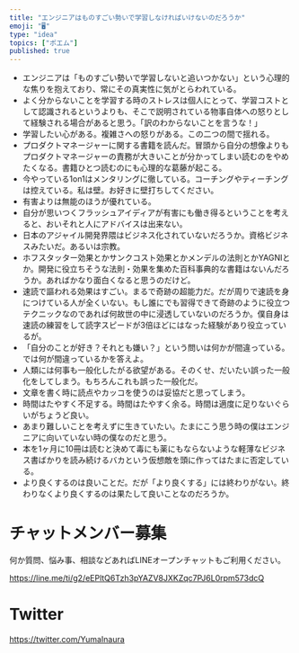 ```yaml
---
title: "エンジニアはものすごい勢いで学習しなければいけないのだろうか"
emoji: "🖥"
type: "idea"
topics: ["ポエム"]
published: true
---
```



- エンジニアは「ものすごい勢いで学習しないと追いつかない」という心理的な焦りを抱えており、常にその真実性に気がとらわれている。
- よく分からないことを学習する時のストレスは個人にとって、学習コストとして認識されるというよりも、そこで説明されている物事自体への怒りとして経験される場合があると思う。「訳のわからないことを言うな！」
- 学習したい心がある。複雑さへの怒りがある。この二つの間で揺れる。
- プロダクトマネージャーに関する書籍を読んだ。冒頭から自分の想像よりもプロダクトマネージャーの責務が大きいことが分かってしまい読むのをやめたくなる。書籍ひとつ読むのにも心理的な葛藤が起こる。
- 今やっている1on1はメンタリングに徹している。コーチングやティーチングは控えている。私は壁。お好きに壁打ちしてください。
- 有害よりは無能のほうが優れている。
- 自分が思いつくフラッシュアイディアが有害にも働き得るということを考えると、おいそれと人にアドバイスは出来ない。
- 日本のアジャイル開発界隈はビジネス化されていないだろうか。資格ビジネスみたいだ。あるいは宗教。
- ホフスタッター効果とかサンクコスト効果とかメンデルの法則とかYAGNIとか。開発に役立ちそうな法則・効果を集めた百科事典的な書籍はないんだろうか。あればかなり面白くなると思うのだけど。
- 速読で謳われる効果はすごい。まるで奇跡の超能力だ。だが周りで速読を身につけている人が全くいない。もし誰にでも習得できて奇跡のように役立つテクニックなのであれば何故世の中に浸透していないのだろうか。僕自身は速読の練習をして読字スピードが3倍ほどにはなった経験があり役立っているが。
- 「自分のことが好き？それとも嫌い？」という問いは何かが間違っている。では何が間違っているかを答えよ。
- 人類には何事も一般化したがる欲望がある。そのくせ、だいたい誤った一般化をしてしまう。もちろんこれも誤った一般化だ。
- 文章を書く時に読点やカッコを使うのは妥協だと思ってしまう。
- 時間はたやすく不足する。時間はたやすく余る。時間は適度に足りないぐらいがちょうど良い。
- あまり難しいことを考えずに生きていたい。たまにこう思う時の僕はエンジニアに向いていない時の僕なのだと思う。
- 本を1ヶ月に10冊は読むと決めて毒にも薬にもならないような軽薄なビジネス書ばかりを読み続けるバカという仮想敵を頭に作ってはたまに否定している。
- より良くするのは良いことだ。だが「より良くする」には終わりがない。終わりなくより良くするのは果たして良いことなのだろうか。

# チャットメンバー募集


何か質問、悩み事、相談などあればLINEオープンチャットもご利用ください。

https://line.me/ti/g2/eEPltQ6Tzh3pYAZV8JXKZqc7PJ6L0rpm573dcQ


# Twitter

https://twitter.com/YumaInaura

